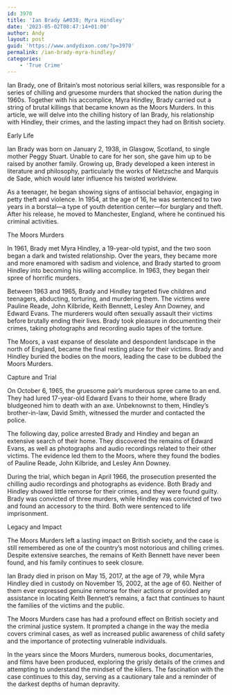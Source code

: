 ```yaml
---
id: 3970
title: 'Ian Brady &#038; Myra Hindley'
date: '2023-05-02T08:47:14+01:00'
author: Andy
layout: post
guid: 'https://www.andydixon.com/?p=3970'
permalink: /ian-brady-myra-hindley/
categories:
    - 'True Crime'
---
```


Ian Brady, one of Britain’s most notorious serial killers, was responsible for a series of chilling and gruesome murders that shocked the nation during the 1960s. Together with his accomplice, Myra Hindley, Brady carried out a string of brutal killings that became known as the Moors Murders. In this article, we will delve into the chilling history of Ian Brady, his relationship with Hindley, their crimes, and the lasting impact they had on British society.

Early Life

Ian Brady was born on January 2, 1938, in Glasgow, Scotland, to single mother Peggy Stuart. Unable to care for her son, she gave him up to be raised by another family. Growing up, Brady developed a keen interest in literature and philosophy, particularly the works of Nietzsche and Marquis de Sade, which would later influence his twisted worldview.

As a teenager, he began showing signs of antisocial behavior, engaging in petty theft and violence. In 1954, at the age of 16, he was sentenced to two years in a borstal—a type of youth detention center—for burglary and theft. After his release, he moved to Manchester, England, where he continued his criminal activities.

The Moors Murders

In 1961, Brady met Myra Hindley, a 19-year-old typist, and the two soon began a dark and twisted relationship. Over the years, they became more and more enamored with sadism and violence, and Brady started to groom Hindley into becoming his willing accomplice. In 1963, they began their spree of horrific murders.

Between 1963 and 1965, Brady and Hindley targeted five children and teenagers, abducting, torturing, and murdering them. The victims were Pauline Reade, John Kilbride, Keith Bennett, Lesley Ann Downey, and Edward Evans. The murderers would often sexually assault their victims before brutally ending their lives. Brady took pleasure in documenting their crimes, taking photographs and recording audio tapes of the torture.

The Moors, a vast expanse of desolate and despondent landscape in the north of England, became the final resting place for their victims. Brady and Hindley buried the bodies on the moors, leading the case to be dubbed the Moors Murders.

Capture and Trial

On October 6, 1965, the gruesome pair’s murderous spree came to an end. They had lured 17-year-old Edward Evans to their home, where Brady bludgeoned him to death with an axe. Unbeknownst to them, Hindley’s brother-in-law, David Smith, witnessed the murder and contacted the police.

The following day, police arrested Brady and Hindley and began an extensive search of their home. They discovered the remains of Edward Evans, as well as photographs and audio recordings related to their other victims. The evidence led them to the Moors, where they found the bodies of Pauline Reade, John Kilbride, and Lesley Ann Downey.

During the trial, which began in April 1966, the prosecution presented the chilling audio recordings and photographs as evidence. Both Brady and Hindley showed little remorse for their crimes, and they were found guilty. Brady was convicted of three murders, while Hindley was convicted of two and found an accessory to the third. Both were sentenced to life imprisonment.

Legacy and Impact

The Moors Murders left a lasting impact on British society, and the case is still remembered as one of the country’s most notorious and chilling crimes. Despite extensive searches, the remains of Keith Bennett have never been found, and his family continues to seek closure.

Ian Brady died in prison on May 15, 2017, at the age of 79, while Myra Hindley died in custody on November 15, 2002, at the age of 60. Neither of them ever expressed genuine remorse for their actions or provided any assistance in locating Keith Bennett’s remains, a fact that continues to haunt the families of the victims and the public.

The Moors Murders case has had a profound effect on British society and the criminal justice system. It prompted a change in the way the media covers criminal cases, as well as increased public awareness of child safety and the importance of protecting vulnerable individuals.

In the years since the Moors Murders, numerous books, documentaries, and films have been produced, exploring the grisly details of the crimes and attempting to understand the mindset of the killers. The fascination with the case continues to this day, serving as a cautionary tale and a reminder of the darkest depths of human depravity.